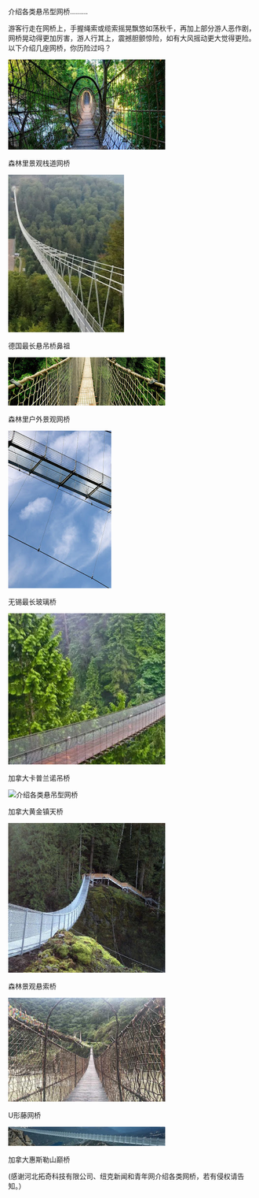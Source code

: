 介绍各类悬吊型网桥.........


游客行走在网桥上，手握绳索或缆索摇晃飘悠如荡秋千，再加上部分游人恶作剧，网桥晃动得更加厉害，游人行其上，震撼胆颤惊险，如有大风摇动更大觉得更险。以下介绍几座网桥，你历险过吗？


![介绍各类悬吊型网桥](https://github.com/ywangnccu/ywang/blob/main/images/NetBridge/NetBridge.jpg)

森林里景观栈道网桥


![介绍各类悬吊型网桥](https://github.com/ywangnccu/ywang/blob/main/images/NetBridge/NetBridgeGerman.jpg)

德国最长悬吊桥鼻祖


![介绍各类悬吊型网桥](https://github.com/ywangnccu/ywang/blob/main/images/NetBridge/NetBridge3.jpg)

森林里户外景观网桥


![介绍各类悬吊型网桥](https://github.com/ywangnccu/ywang/blob/main/images/NetBridge/NetBridgeGlass.jpg)

无锡最长玻璃桥

![介绍各类悬吊型网桥](https://github.com/ywangnccu/ywang/blob/main/images/NetBridge/NetBridgeCapilano.jpg)

加拿大卡普兰诺吊桥


![介绍各类悬吊型网桥](https://github.com/ywangnccu/ywang/blob/main/images/NetBridge/NetBridgeGolden.jpg)

加拿大黄金镇天桥


![介绍各类悬吊型网桥](https://github.com/ywangnccu/ywang/blob/main/images/NetBridge/NetBridge1.jpg)

森林景观悬索桥


![介绍各类悬吊型网桥](https://github.com/ywangnccu/ywang/blob/main/images/NetBridge/NetBridgeU.jpg)

U形藤网桥


![介绍各类悬吊型网桥](https://github.com/ywangnccu/ywang/blob/main/images/NetBridge/NetBridgePeak.jpg)

加拿大惠斯勒山巅桥


(感谢河北拓奇科技有限公司、纽克新闻和青年网介绍各类网桥，若有侵权请告知。）
